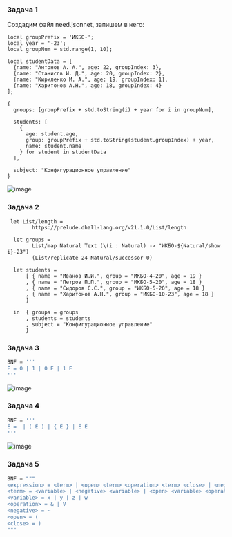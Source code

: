 ### Задача 1

Создадим файл need.jsonnet, запишем в него:
```
local groupPrefix = 'ИКБО-';
local year = '-23';
local groupNum = std.range(1, 10);

local studentData = [
  {name: "Антонов А. А.", age: 22, groupIndex: 3},
  {name: "Станислв И. Д.", age: 20, groupIndex: 2},
  {name: "Кириленко М. А.", age: 19, groupIndex: 1},
  {name: "Харитонов А.Н.", age: 18, groupIndex: 4}
];

{
  groups: [groupPrefix + std.toString(i) + year for i in groupNum],

  students: [
    {
      age: student.age,
      group: groupPrefix + std.toString(student.groupIndex) + year,
      name: student.name
    } for student in studentData
  ],

  subject: "Конфигурационное управление"
}
```

![image](https://github.com/user-attachments/assets/ff63c624-d1e0-421a-b0c3-def1588eda58)


### Задача 2

```
 let List/length =
        https://prelude.dhall-lang.org/v21.1.0/List/length

  let groups =
        List/map Natural Text (\(i : Natural) -> "ИКБО-${Natural/show i}-23")
        (List/replicate 24 Natural/successor 0)
  
  let students =
      [ { name = "Иванов И.И.", group = "ИКБО-4-20", age = 19 }
      , { name = "Петров П.П.", group = "ИКБО-5-20", age = 18 }
      , { name = "Сидоров С.С.", group = "ИКБО-5-20", age = 18 }
      , { name = "Харитонов А.Н.", group = "ИКБО-10-23", age = 18 }
      ]
  
  in  { groups = groups
      , students = students
      , subject = "Конфигурационное управление"
      }
```


### Задача 3

```python
BNF = '''
E = 0 | 1 | 0 E | 1 E
'''
```

![image](https://github.com/user-attachments/assets/afcd64a9-e7d1-449e-a549-4d89748bd121)

### Задача 4

```python
BNF = '''
E =  | ( E ) | { E } | E E
'''
```

![image](https://github.com/user-attachments/assets/7b97a969-98a5-4a27-8dc5-822a22e64cf5)


### Задача 5

```python
BNF = """
<expression> = <term> | <open> <term> <operation> <term> <close> | <negative> <open> <term> <operation> <term> <close> | <open> <expression> <operation> <expression> <close>| <negative> <open <expression> <close>
<term> = <variable> | <negative> <variable> | <open> <variable> <operation> <variable> <close> | <negative> <open> <variable> <operation> <variable> <close>
<variable> = x | y | z | w
<operation> = & | V
<negative> = ~
<open> = (
<close> = )
"""
```
